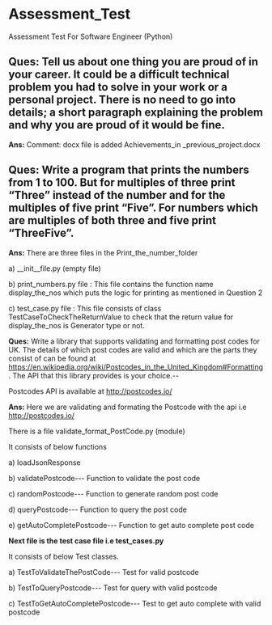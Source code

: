 # Assessment_Test
Assessment Test For Software Engineer (Python)

Ques: Tell us about one thing you are proud of in your career. It could be a difficult technical problem you had to solve in your work or a personal project. There is no need to go into details; a short paragraph explaining the problem and why you are proud of it would be fine.
-----------------------------------------------------------------------------------------------------
**Ans:** Comment: docx file is added Achievements_in _previous_project.docx

Ques: Write a program that prints the numbers from 1 to 100. But for multiples of three print “Three” instead of the number and for the multiples of five print “Five”. For numbers which are multiples of both three and five print “ThreeFive”.
-----------------------------------------------------------------------------------------------------------
**Ans:** There are three files in the Print_the_number_folder

a) __init__file.py (empty file)

b) print_numbers.py file : This file contains the function name display_the_nos which puts the logic for printing as mentioned in Question 2

c) test_case.py file : This file consists of class TestCaseToCheckTheReturnValue to check that the return value for display_the_nos is Generator type or not.

**Ques:** Write a library that supports validating and formatting post codes for UK. The details of which post codes are valid and which are the parts they consist of can be found at https://en.wikipedia.org/wiki/Postcodes_in_the_United_Kingdom#Formatting. The API that this library provides is your choice.--

Postcodes API is available at http://postcodes.io/

**Ans:** Here we are validating and formating the Postcode with the api i.e http://postcodes.io/

There is a file validate_format_PostCode.py (module)

It consists of below functions

a) loadJsonResponse

b) validatePostcode--- Function to validate the post code

c) randomPostcode--- Function to generate random post code

d) queryPostcode--- Function to query the post code

e) getAutoCompletePostcode--- Function to get auto complete post code

**Next file is the test case file i.e test_cases.py**

It consists of below Test classes.

a) TestToValidateThePostCode--- Test for valid postcode

b) TestToQueryPostcode--- Test for query with valid postcode

c) TestToGetAutoCompletePostcode--- Test to get auto complete with valid postcode
